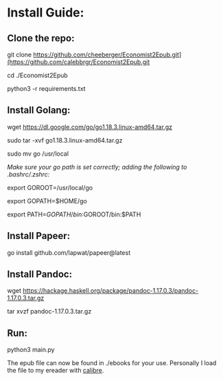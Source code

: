 # Install Guide:


## Clone the repo:

git clone https://github.com/cheeberger/Economist2Epub.git](https://github.com/calebbrgr/Economist2Epub.git

cd ./Economist2Epub

python3 -r requirements.txt


## Install Golang:

wget https://dl.google.com/go/go1.18.3.linux-amd64.tar.gz 

sudo tar -xvf go1.18.3.linux-amd64.tar.gz

sudo mv go /usr/local

*Make sure your go path is set correctly; adding the following to .bashrc/.zshrc:*

export GOROOT=/usr/local/go

export GOPATH=$HOME/go

export PATH=$GOPATH/bin:$GOROOT/bin:$PATH


## Install Papeer:

go install github.com/lapwat/papeer@latest


## Install Pandoc:

wget https://hackage.haskell.org/package/pandoc-1.17.0.3/pandoc-1.17.0.3.tar.gz

tar xvzf pandoc-1.17.0.3.tar.gz

## Run:

python3 main.py

The epub file can now be found in ./ebooks for your use. Personally I load the file to my ereader with [calibre](https://github.com/kovidgoyal/calibre).
